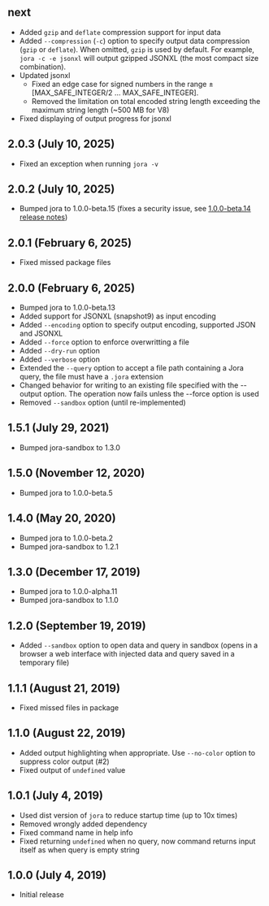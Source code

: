 ## next

- Added `gzip` and `deflate` compression support for input data
- Added `--compression` (`-c`) option to specify output data compression (`gzip` or `deflate`). When omitted, `gzip` is used by default. For example, `jora -c -e jsonxl` will output gzipped JSONXL (the most compact size combination).
- Updated jsonxl
    - Fixed an edge case for signed numbers in the range ±[MAX_SAFE_INTEGER/2 … MAX_SAFE_INTEGER].
    - Removed the limitation on total encoded string length exceeding the maximum string length (~500 MB for V8)
- Fixed displaying of output progress for jsonxl

## 2.0.3 (July 10, 2025)

- Fixed an exception when running `jora -v`

## 2.0.2 (July 10, 2025)

- Bumped jora to 1.0.0-beta.15 (fixes a security issue, see [1.0.0-beta.14 release notes](https://github.com/discoveryjs/jora/releases/tag/v1.0.0-beta.14))

## 2.0.1 (February 6, 2025)

- Fixed missed package files

## 2.0.0 (February 6, 2025)

- Bumped jora to 1.0.0-beta.13
- Added support for JSONXL (snapshot9) as input encoding
- Added `--encoding` option to specify output encoding, supported JSON and JSONXL
- Added `--force` option to enforce overwritting a file
- Added `--dry-run` option
- Added `--verbose` option
- Extended the `--query` option to accept a file path containing a Jora query, the file must have a `.jora` extension
- Changed behavior for writing to an existing file specified with the --output option. The operation now fails unless the --force option is used
- Removed `--sandbox` option (until re-implemented)

## 1.5.1 (July 29, 2021)

- Bumped jora-sandbox to 1.3.0

## 1.5.0 (November 12, 2020)

- Bumped jora to 1.0.0-beta.5

## 1.4.0 (May 20, 2020)

- Bumped jora to 1.0.0-beta.2
- Bumped jora-sandbox to 1.2.1

## 1.3.0 (December 17, 2019)

- Bumped jora to 1.0.0-alpha.11
- Bumped jora-sandbox to 1.1.0

## 1.2.0 (September 19, 2019)

- Added `--sandbox` option to open data and query in sandbox (opens in a browser a web interface with injected data and query saved in a temporary file)

## 1.1.1 (August 21, 2019)

- Fixed missed files in package

## 1.1.0 (August 22, 2019)

- Added output highlighting when appropriate. Use `--no-color` option to suppress color output (#2)
- Fixed output of `undefined` value

## 1.0.1 (July 4, 2019)

- Used dist version of `jora` to reduce startup time (up to 10x times)
- Removed wrongly added dependency
- Fixed command name in help info
- Fixed returning `undefined` when no query, now command returns input itself as when query is empty string

## 1.0.0 (July 4, 2019)

- Initial release
